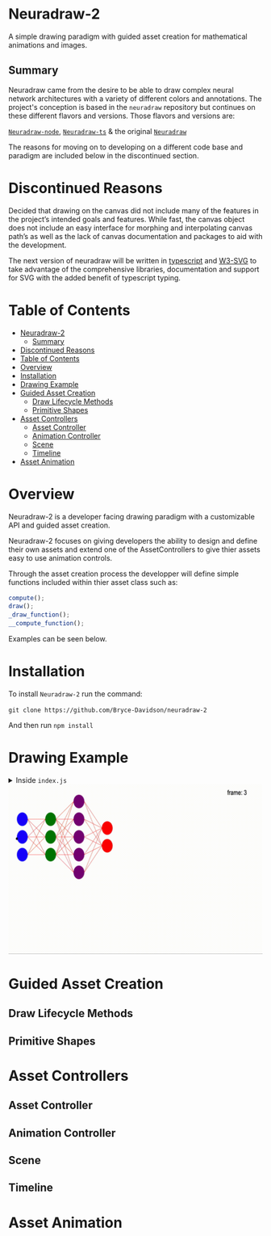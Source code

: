 # Neuradraw-2

A simple drawing paradigm with guided asset creation for mathematical animations and images.

## Summary

Neuradraw came from the desire to be able to draw complex neural network architectures with a variety of different colors and annotations. The project's conception is based in the `neuradraw` repository but continues on these different flavors and versions. Those flavors and versions are:

[`Neuradraw-node`](https://github.com/Bryce-Davidson/neuradraw-node), [`Neuradraw-ts`](https://github.com/Bryce-Davidson/neuradraw-ts) & the original [`Neuradraw`](https://github.com/Bryce-Davidson/neuradraw)

The reasons for moving on to developing on a different code base and paradigm are included below in the discontinued section.

# Discontinued Reasons

Decided that drawing on the canvas did not include many of the features in the project’s intended goals and features. While fast, the canvas object does not include an easy interface for morphing and interpolating canvas path’s as well as the lack of canvas documentation and packages to aid with the development. 

The next version of neuradraw will be written in [typescript](https://www.typescriptlang.org/) and [W3-SVG](https://www.w3.org/TR/SVG2/) to take advantage of the comprehensive libraries, documentation and support for SVG with the added benefit of typescript typing.


# Table of Contents

- [Neuradraw-2](#neuradraw-2)
  - [Summary](#summary)
- [Discontinued Reasons](#discontinued-reasons)
- [Table of Contents](#table-of-contents)
- [Overview](#overview)
- [Installation](#installation)
- [Drawing Example](#drawing-example)
- [Guided Asset Creation](#guided-asset-creation)
  - [Draw Lifecycle Methods](#draw-lifecycle-methods)
  - [Primitive Shapes](#primitive-shapes)
- [Asset Controllers](#asset-controllers)
  - [Asset Controller](#asset-controller)
  - [Animation Controller](#animation-controller)
  - [Scene](#scene)
  - [Timeline](#timeline)
- [Asset Animation](#asset-animation)

# Overview

Neuradraw-2 is a developer facing drawing paradigm with a customizable API and guided asset creation.


Neuradraw-2 focuses on giving developers the ability to design and define their own assets and extend one of the AssetControllers to give thier assets easy to use animation controls.

Through the asset creation process the developper will define simple functions included within thier asset class such as:


```javascript
compute();
draw();
_draw_function();
__compute_function();
```
Examples can be seen below.

# Installation

To install `Neuradraw-2` run the command:

`git clone https://github.com/Bryce-Davidson/neuradraw-2`

And then run `npm install`

# Drawing Example

<details>
  <summary>Inside <code>index.js</code></summary>
  
  ```javascript
    import { ctx } from './Meta/canvas';
    import Scene from './Controllers/Scene';

    import DNN from './Assets/Custom/Controlled/DNNControlled';
    import { easeCubicInOut } from 'd3-ease';
    import CircelControlled from './Assets/Custom/Controlled/CircleControlled';

    var s1 = new Scene(ctx, "s1", {
        duration:2000, 
        show_frame_count: true,
        fps: 60,
        show_time: false
    })

    var d1 = new DNN("d1", 1, s1.num_frames, {
        x: 50,
        y: 0,
        diameter: 60,
        layer_spacing: 100,
        node_spacing: 20,
        weight_colors: 'red',
        weight_thicknesses: 1.1
    })

    d1.add_layer(3, "blue", "input", {})
    d1.add_layer(3, "green", "h_1", {})
    d1.add_layer(5, "purple", "h_2", {})
    d1.add_layer(2, "red", "output", {})

    var c1 = new CircelControlled("c1", 1, s1.num_frames, {
        x: 100,
        y: 100,
        radius: 45
    })


    d1.config_from_to(d1.default, {
        x: 800,
        y: -120,
        node_spacing: 100,
        weight_colors: 'blue'
    }, {
        easing: easeCubicInOut,
        start_frame: 1,
        end_frame: Math.floor(d1.frame_out/2)
    })

    d1.value_from_to({
        config_key: "x",
        from: 800,
        to: 40,
        easing: easeCubicInOut,
        start_frame: Math.floor(d1.frame_out/2),
        end_frame: d1.frame_out
    })

    c1.config_map(d1, {
        x: "x", 
        radius: {
            other_key: "x",
            controller: x => x/10
        },
        y: {
            other_key: "x",
            controller: x => 200 + 100 * Math.sin(x/100)
        }
    }, {
        start_frame: d1.frame_in,
        end_frame: Math.floor(d1.frame_out/2)
    })

    c1.value_from_to({
        config_key: "radius",
        from: c1.get_frame(Math.floor(d1.frame_out/2)).radius,
        to: 150,
        easing: easeCubicInOut,
        start_frame: Math.floor(d1.frame_out/2),
        end_frame: d1.frame_out
    })

    s1.add_assets(d1, c1)
    s1.play();

  ```
</details>

<img src="./public/example_1.gif">

# Guided Asset Creation
## Draw Lifecycle Methods
## Primitive Shapes
# Asset Controllers
## Asset Controller
## Animation Controller
## Scene
## Timeline
# Asset Animation
